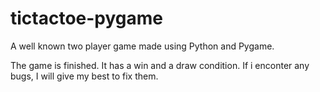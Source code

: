 # tictactoe-pygame
A well known two player game made using Python and Pygame.

The game is finished. It has a win and a draw condition. If i enconter any bugs, I will give my best to fix them.

